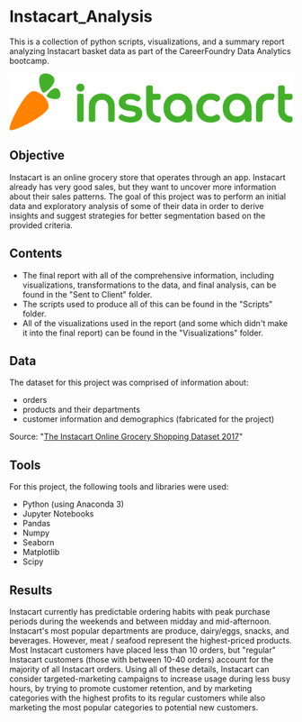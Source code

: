 # Instacart_Analysis
This is a collection of python scripts, visualizations, and a summary report analyzing Instacart basket data as part of the CareerFoundry Data Analytics bootcamp.

![this is an image](/5e8ce3cc664eae0004085464.png)

## Objective

Instacart is an online grocery store that operates through an app. Instacart already has very good sales, but they want to uncover more information about their sales patterns.  The goal of this project was to perform an initial data and exploratory analysis of some of their data in order to derive insights and suggest strategies for better segmentation based on the provided criteria.

## Contents

- The final report with all of the comprehensive information, including visualizations, transformations to the data, and final analysis, can be found in the "Sent to Client" folder.  
- The scripts used to produce all of this can be found in the "Scripts" folder.  
- All of the visualizations used in the report (and some which didn't make it into the final report) can be found in the "Visualizations" folder.

## Data

The dataset for this project was comprised of information about:
+ orders
+ products and their departments
+ customer information and demographics (fabricated for the project)

Source: "[The Instacart Online Grocery Shopping Dataset 2017](https://www.instacart.com/datasets/grocery-shopping-2017)"

## Tools

For this project, the following tools and libraries were used:

* Python (using Anaconda 3)
* Jupyter Notebooks
* Pandas
* Numpy
* Seaborn
* Matplotlib
* Scipy

## Results

Instacart currently has predictable ordering habits with peak purchase periods during the weekends and between midday and mid-afternoon. Instacart's most popular departments are produce, dairy/eggs, snacks, and beverages.  However, meat / seafood represent the highest-priced products. Most Instacart customers have placed less than 10 orders, but "regular" Instacart customers (those with between 10-40 orders) account for the majority of all Instacart orders. Using all of these details, Instacart can consider targeted-marketing campaigns to increase usage during less busy hours, by trying to promote customer retention, and by marketing categories with the highest profits to its regular customers while also marketing the most popular categories to potential new customers.
